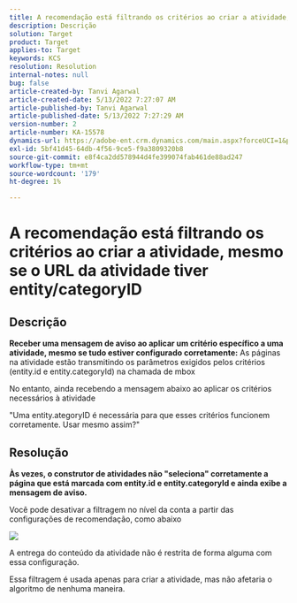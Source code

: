 ```yaml
---
title: A recomendação está filtrando os critérios ao criar a atividade, mesmo se o URL da atividade tiver entity/categoryID
description: Descrição
solution: Target
product: Target
applies-to: Target
keywords: KCS
resolution: Resolution
internal-notes: null
bug: false
article-created-by: Tanvi Agarwal
article-created-date: 5/13/2022 7:27:07 AM
article-published-by: Tanvi Agarwal
article-published-date: 5/13/2022 7:27:29 AM
version-number: 2
article-number: KA-15578
dynamics-url: https://adobe-ent.crm.dynamics.com/main.aspx?forceUCI=1&pagetype=entityrecord&etn=knowledgearticle&id=60604013-8ed2-ec11-a7b5-00224809c27a
exl-id: 5bf41d45-64db-4f56-9ce5-f9a3809320b8
source-git-commit: e8f4ca2dd578944d4fe399074fab461de88ad247
workflow-type: tm+mt
source-wordcount: '179'
ht-degree: 1%

---
```


# A recomendação está filtrando os critérios ao criar a atividade, mesmo se o URL da atividade tiver entity/categoryID

## Descrição


<b>Receber uma mensagem de aviso ao aplicar um critério específico a uma atividade, mesmo se tudo estiver configurado corretamente:</b>
As páginas na atividade estão transmitindo os parâmetros exigidos pelos critérios (entity.id e entity.categoryId) na chamada de mbox 



No entanto, ainda recebendo a mensagem abaixo ao aplicar os critérios necessários à atividade

&quot;Uma entity.ategoryID é necessária para que esses critérios funcionem corretamente. Usar mesmo assim?&quot;


## Resolução


<b>Às vezes, o construtor de atividades não &quot;seleciona&quot; corretamente a página que está marcada com entity.id e entity.categoryId e ainda exibe a mensagem de aviso.</b>



Você pode desativar a filtragem no nível da conta a partir das configurações de recomendação, como abaixo

![](http://omniture.custhelp.com/ci/inlineImage/get/3041012/5090ecb0bec7673ef3ad943bd35f9095)



A entrega do conteúdo da atividade não é restrita de forma alguma com essa configuração.



Essa filtragem é usada apenas para criar a atividade, mas não afetaria o algoritmo de nenhuma maneira.
